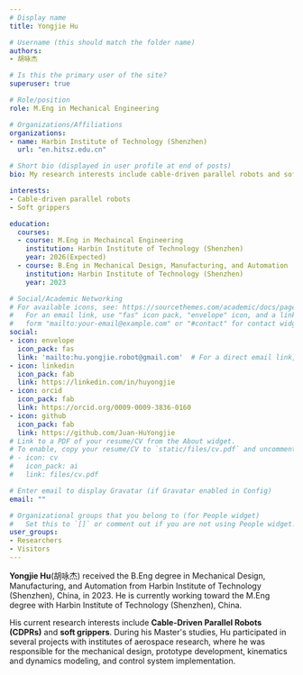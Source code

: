 ```yaml
---
# Display name
title: Yongjie Hu

# Username (this should match the folder name)
authors:
- 胡咏杰

# Is this the primary user of the site?
superuser: true

# Role/position
role: M.Eng in Mechanical Engineering

# Organizations/Affiliations
organizations:
- name: Harbin Institute of Technology (Shenzhen)
  url: "en.hitsz.edu.cn"

# Short bio (displayed in user profile at end of posts)
bio: My research interests include cable-driven parallel robots and soft grippers.

interests:
- Cable-driven parallel robots
- Soft grippers

education:
  courses:
  - course: M.Eng in Mechaincal Engineering
    institution: Harbin Institute of Technology (Shenzhen)
    year: 2026(Expected)
  - course: B.Eng in Mechanical Design, Manufacturing, and Automation
    institution: Harbin Institute of Technology (Shenzhen)
    year: 2023

# Social/Academic Networking
# For available icons, see: https://sourcethemes.com/academic/docs/page-builder/#icons
#   For an email link, use "fas" icon pack, "envelope" icon, and a link in the
#   form "mailto:your-email@example.com" or "#contact" for contact widget.
social:
- icon: envelope
  icon_pack: fas
  link: 'mailto:hu.yongjie.robot@gmail.com'  # For a direct email link, use "mailto:test@example.org".
- icon: linkedin
  icon_pack: fab
  link: https://linkedin.com/in/huyongjie
- icon: orcid
  icon_pack: fab
  link: https://orcid.org/0009-0009-3836-0160
- icon: github
  icon_pack: fab
  link: https://github.com/Juan-HuYongjie
# Link to a PDF of your resume/CV from the About widget.
# To enable, copy your resume/CV to `static/files/cv.pdf` and uncomment the lines below.
# - icon: cv
#   icon_pack: ai
#   link: files/cv.pdf

# Enter email to display Gravatar (if Gravatar enabled in Config)
email: ""

# Organizational groups that you belong to (for People widget)
#   Set this to `[]` or comment out if you are not using People widget.
user_groups:
- Researchers
- Visitors
---
```


**Yongjie Hu**(胡咏杰) received the B.Eng degree in Mechanical Design, Manufacturing, and Automation from Harbin Institute of Technology (Shenzhen), China, in 2023. He is currently working toward the M.Eng degree with Harbin Institute of Technology (Shenzhen), China.

His current research interests include **Cable-Driven Parallel Robots (CDPRs)** and **soft grippers**. During his Master's studies, Hu participated in several projects with institutes of aerospace research, where he was responsible for the mechanical design, prototype development, kinematics and dynamics modeling, and control system implementation.
